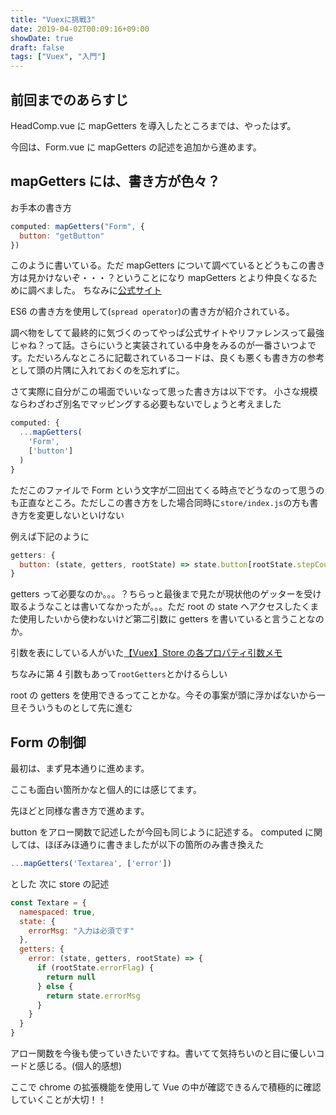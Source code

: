 ```yaml
---
title: "Vuexに挑戦3"
date: 2019-04-02T00:09:16+09:00
showDate: true
draft: false
tags: ["Vuex", "入門"]
---
```


## 前回までのあらすじ

HeadComp.vue に mapGetters を導入したところまでは、やったはず。

今回は、Form.vue に mapGetters の記述を追加から進めます。

## mapGetters には、書き方が色々？

お手本の書き方

```javascript
computed: mapGetters("Form", {
  button: "getButton"
})
```

このように書いている。ただ mapGetters について調べているとどうもこの書き方は見かけないぞ・・・？ということになり mapGetters とより仲良くなるために調べました。
ちなみに[公式サイト](https://vuex.vuejs.org/ja/guide/getters.html#mapgetters-%E3%83%98%E3%83%AB%E3%83%91%E3%83%BC)

ES6 の書き方を使用して(`spread operator`)の書き方が紹介されている。

調べ物をしてて最終的に気づくのってやっぱ公式サイトやリファレンスって最強じゃね？って話。さらにいうと実装されている中身をみるのが一番さいつよです。ただいろんなところに記載されているコードは、良くも悪くも書き方の参考として頭の片隅に入れておくのを忘れずに。

さて実際に自分がこの場面でいいなって思った書き方は以下です。
小さな規模ならわざわざ別名でマッピングする必要もないでしょうと考えました

```javascript
computed: {
  ...mapGetters(
    'Form',
    ['button']
  )
}
```

ただこのファイルで Form という文字が二回出てくる時点でどうなのって思うのも正直なところ。ただしこの書き方をした場合同時に`store/index.js`の方も書き方を変更しないといけない

例えば下記のように

```javascript
getters: {
  button: (state, getters, rootState) => state.button[rootState.stepCount]
}
```

getters って必要なのか。。。？ちらっと最後まで見たが現状他のゲッターを受け取るようなことは書いてなかったが。。。ただ root の state へアクセスしたくまた使用したいから使わないけど第二引数に getters を書いていると言うことなのか。

引数を表にしている人がいた[【Vuex】Store の各プロパティ引数メモ](https://qiita.com/youmitsu/items/bcfe0c2c32da3914e189)

ちなみに第 4 引数もあって`rootGetters`とかけるらしい

root の getters を使用できるってことかな。今その事案が頭に浮かばないから一旦そういうものとして先に進む

## Form の制御

最初は、まず見本通りに進めます。

ここも面白い箇所かなと個人的には感じてます。

先ほどと同様な書き方で進めます。

button をアロー関数で記述したが今回も同じように記述する。
computed に関しては、ほぼみほ通りに書きましたが以下の箇所のみ書き換えた

```javascript
...mapGetters('Textarea', ['error'])
```

とした
次に store の記述

```javascript
const Textare = {
  namespaced: true,
  state: {
    errorMsg: "入力は必須です"
  },
  getters: {
    error: (state, getters, rootState) => {
      if (rootState.errorFlag) {
        return null
      } else {
        return state.errorMsg
      }
    }
  }
}
```

アロー関数を今後も使っていきたいですね。書いてて気持ちいのと目に優しいコードと感じる。(個人的感想)

ここで chrome の拡張機能を使用して Vue の中が確認できるんで積極的に確認していくことが大切！！
